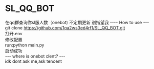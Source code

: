 # SL_QQ_BOT
在qq群查询你sl服人数（onebot)
不定期更新 别指望我
---- How to use ---  
git clone https://github.com/1qa2ws3ed4rf1/SL_QQ_BOT.git  
打开.env  
修改配置  
run:python main.py  
启动成功  
--- where is onebot clent? ---  
idk dont ask me,ask tencent